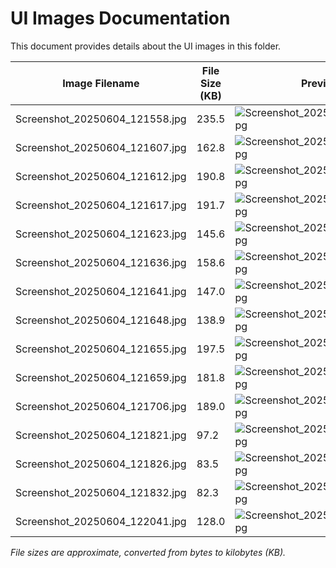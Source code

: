# UI Images Documentation

This document provides details about the UI images in this folder.

| Image Filename                  | File Size (KB) | Preview |
|--------------------------------|----------------|---------|
| Screenshot_20250604_121558.jpg | 235.5          | ![Screenshot_20250604_121558.jpg](Screenshot_20250604_121558.jpg) |
| Screenshot_20250604_121607.jpg | 162.8          | ![Screenshot_20250604_121607.jpg](Screenshot_20250604_121607.jpg) |
| Screenshot_20250604_121612.jpg | 190.8          | ![Screenshot_20250604_121612.jpg](Screenshot_20250604_121612.jpg) |
| Screenshot_20250604_121617.jpg | 191.7          | ![Screenshot_20250604_121617.jpg](Screenshot_20250604_121617.jpg) |
| Screenshot_20250604_121623.jpg | 145.6          | ![Screenshot_20250604_121623.jpg](Screenshot_20250604_121623.jpg) |
| Screenshot_20250604_121636.jpg | 158.6          | ![Screenshot_20250604_121636.jpg](Screenshot_20250604_121636.jpg) |
| Screenshot_20250604_121641.jpg | 147.0          | ![Screenshot_20250604_121641.jpg](Screenshot_20250604_121641.jpg) |
| Screenshot_20250604_121648.jpg | 138.9          | ![Screenshot_20250604_121648.jpg](Screenshot_20250604_121648.jpg) |
| Screenshot_20250604_121655.jpg | 197.5          | ![Screenshot_20250604_121655.jpg](Screenshot_20250604_121655.jpg) |
| Screenshot_20250604_121659.jpg | 181.8          | ![Screenshot_20250604_121659.jpg](Screenshot_20250604_121659.jpg) |
| Screenshot_20250604_121706.jpg | 189.0          | ![Screenshot_20250604_121706.jpg](Screenshot_20250604_121706.jpg) |
| Screenshot_20250604_121821.jpg |  97.2          | ![Screenshot_20250604_121821.jpg](Screenshot_20250604_121821.jpg) |
| Screenshot_20250604_121826.jpg |  83.5          | ![Screenshot_20250604_121826.jpg](Screenshot_20250604_121826.jpg) |
| Screenshot_20250604_121832.jpg |  82.3          | ![Screenshot_20250604_121832.jpg](Screenshot_20250604_121832.jpg) |
| Screenshot_20250604_122041.jpg | 128.0          | ![Screenshot_20250604_122041.jpg](Screenshot_20250604_122041.jpg) |

*File sizes are approximate, converted from bytes to kilobytes (KB).*

